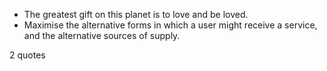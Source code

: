  - The greatest gift on this planet is to love and be loved.
 - Maximise the alternative forms in which a user might receive a service, and the alternative sources of supply.

2 quotes
